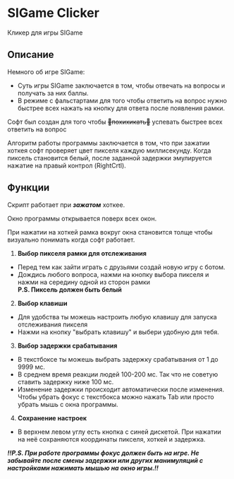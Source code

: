 # SIGame Clicker
Кликер для игры SIGame

## Описание
Немного об игре SIGame:
- Суть игры SIGame заключается в том, чтобы отвечать на вопросы и получать за них баллы.
- В режиме с фальстартами для того чтобы ответить на вопрос нужно быстрее всех нажать на кнопку для ответа после появления рамки.

Софт был создан для того чтобы ~~🤡похихикать🤡~~ успевать быстрее всех ответить на вопрос

Алгоритм работы программы заключается в том, что при зажатии хоткея софт проверяет цвет пикселя каждую миллисекунду.
Когда пиксель становится белый, после заданной задержки эмулируется нажатие на правый контрол (RightCrtl).

## Функции
Скрипт работает при ***зажатом*** хоткее.

Окно программы открывается поверх всех окон.

При нажатии на хоткей рамка вокруг окна становится толще чтобы визуально понимать когда софт работает.

1. **Выбор пикселя рамки для отслеживания**
- Перед тем как зайти играть с друзьями создай новую игру с ботом.
- Дождись любого вопроса, нажми на кнопку выбора пикселя и нажми на середину одной из сторон рамки
<br> **P.S. Пиксель должен быть белый**
2. **Выбор клавиши**
- Для удобства ты можешь настроить любую клавишу для запуска отслеживания пикселя
- Нажми на кнопку "выбрать клавишу" и выбери удобную для тебя.
3. **Выбор задержки срабатывания**
- В текстбоксе ты можешь выбрать задержку срабатывания от 1 до 9999 мс.
- В среднем время реакции людей 100-200 мс. Так что не советую ставить задержку ниже 100 мс.
- Изменение задержки происходит автоматически после изменения. Чтобы убрать фокус с текстбокса можно нажать Tab или просто убрать мышь с окна программы.
4. **Сохранение настроек**
- В верхнем левом углу есть кнопка с синей дискетой. При нажатии на неё сохраняются координаты пикселя, хоткей и задержка.

***‼️P.S. При работе программы фокус должен быть на игре. Не забывайте после смены задержки или других манимуляций с настройками нажимать мышью на окно игры.‼️*** 
